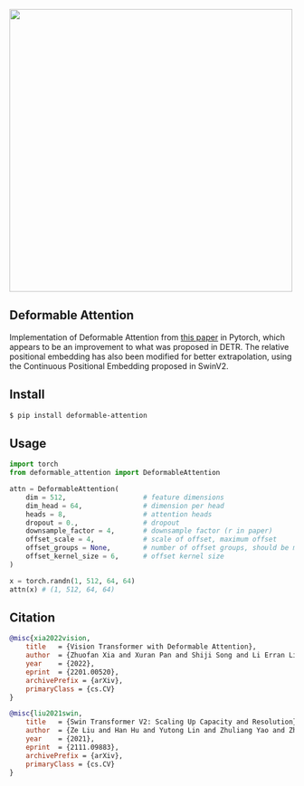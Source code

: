 <img src="./deformable-attention.png" width="500px"></img>

## Deformable Attention

Implementation of Deformable Attention from <a href="https://arxiv.org/abs/2201.00520">this paper</a> in Pytorch, which appears to be an improvement to what was proposed in DETR. The relative positional embedding has also been modified for better extrapolation, using the Continuous Positional Embedding proposed in SwinV2.

## Install

```bash
$ pip install deformable-attention
```

## Usage

```python
import torch
from deformable_attention import DeformableAttention

attn = DeformableAttention(
    dim = 512,                   # feature dimensions
    dim_head = 64,               # dimension per head
    heads = 8,                   # attention heads
    dropout = 0.,                # dropout
    downsample_factor = 4,       # downsample factor (r in paper)
    offset_scale = 4,            # scale of offset, maximum offset
    offset_groups = None,        # number of offset groups, should be multiple of heads
    offset_kernel_size = 6,      # offset kernel size
)

x = torch.randn(1, 512, 64, 64)
attn(x) # (1, 512, 64, 64)
```

## Citation

```bibtex
@misc{xia2022vision,
    title   = {Vision Transformer with Deformable Attention}, 
    author  = {Zhuofan Xia and Xuran Pan and Shiji Song and Li Erran Li and Gao Huang},
    year    = {2022},
    eprint  = {2201.00520},
    archivePrefix = {arXiv},
    primaryClass = {cs.CV}
}
```

```bibtex
@misc{liu2021swin,
    title   = {Swin Transformer V2: Scaling Up Capacity and Resolution},
    author  = {Ze Liu and Han Hu and Yutong Lin and Zhuliang Yao and Zhenda Xie and Yixuan Wei and Jia Ning and Yue Cao and Zheng Zhang and Li Dong and Furu Wei and Baining Guo},
    year    = {2021},
    eprint  = {2111.09883},
    archivePrefix = {arXiv},
    primaryClass = {cs.CV}
}
```
